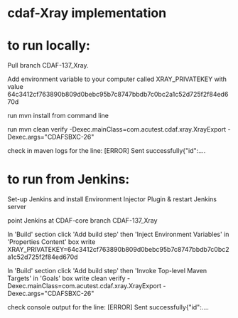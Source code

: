 # cdaf-Xray implementation

# to run locally:

Pull branch CDAF-137_Xray.

Add environment variable to your computer called XRAY_PRIVATEKEY with value 64c3412cf763890b809d0bebc95b7c8747bbdb7c0bc2a1c52d725f2f84ed670d

run mvn install from command line

run mvn clean verify -Dexec.mainClass=com.acutest.cdaf.xray.XrayExport -Dexec.args="CDAFSBXC-26"

check in maven logs for the line: [ERROR] Sent successfully{"id":....

# to run from Jenkins:

Set-up Jenkins and install Environment Injector Plugin & restart Jenkins server

point Jenkins at CDAF-core branch CDAF-137_Xray

In 'Build' section click 'Add build step' then 'Inject Environment Variables' in 'Properties Content' box write XRAY_PRIVATEKEY=64c3412cf763890b809d0bebc95b7c8747bbdb7c0bc2a1c52d725f2f84ed670d

In 'Build' section click 'Add build step' then 'Invoke Top-level Maven Targets' in 'Goals' box write 
clean verify -Dexec.mainClass=com.acutest.cdaf.xray.XrayExport -Dexec.args="CDAFSBXC-26"

check console output for the line: [ERROR] Sent successfully{"id":....
